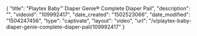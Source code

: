 {
    "title": "Playtex Baby&trade; Diaper Genie&reg; Complete Diaper Pail",
    "description": "",
    "videoid": "109992417",
    "date_created": "1502523066",
    "date_modified": "1504247456",
    "type": "captivate",
    "layout": "video",
    "url": "\/v\/playtex-baby-diaper-genie-complete-diaper-pail\/109992417"
}